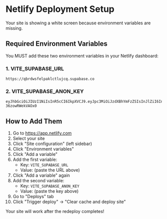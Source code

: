# Netlify Deployment Setup

Your site is showing a white screen because environment variables are missing.

## Required Environment Variables

You MUST add these two environment variables in your Netlify dashboard:

### 1. VITE_SUPABASE_URL
```
https://qbrdwsfelpaklctlujcq.supabase.co
```

### 2. VITE_SUPABASE_ANON_KEY
```
eyJhbGciOiJIUzI1NiIsInR5cCI6IkpXVCJ9.eyJpc3MiOiJzdXBhYmFzZSIsInJlZiI6InFicmR3c2ZlbHBha2xjdGx1amNxIiwicm9sZSI6ImFub24iLCJpYXQiOjE3NjAxMDQ3MDIsImV4cCI6MjA3NTY4MDcwMn0.-665zz5RkbLPkdnzD4CJCj7Sm_dG-36zowRWekVAOx0
```

## How to Add Them

1. Go to https://app.netlify.com
2. Select your site
3. Click "Site configuration" (left sidebar)
4. Click "Environment variables"
5. Click "Add a variable"
6. Add the first variable:
   - Key: `VITE_SUPABASE_URL`
   - Value: (paste the URL above)
7. Click "Add a variable" again
8. Add the second variable:
   - Key: `VITE_SUPABASE_ANON_KEY`
   - Value: (paste the key above)
9. Go to "Deploys" tab
10. Click "Trigger deploy" → "Clear cache and deploy site"

Your site will work after the redeploy completes!
